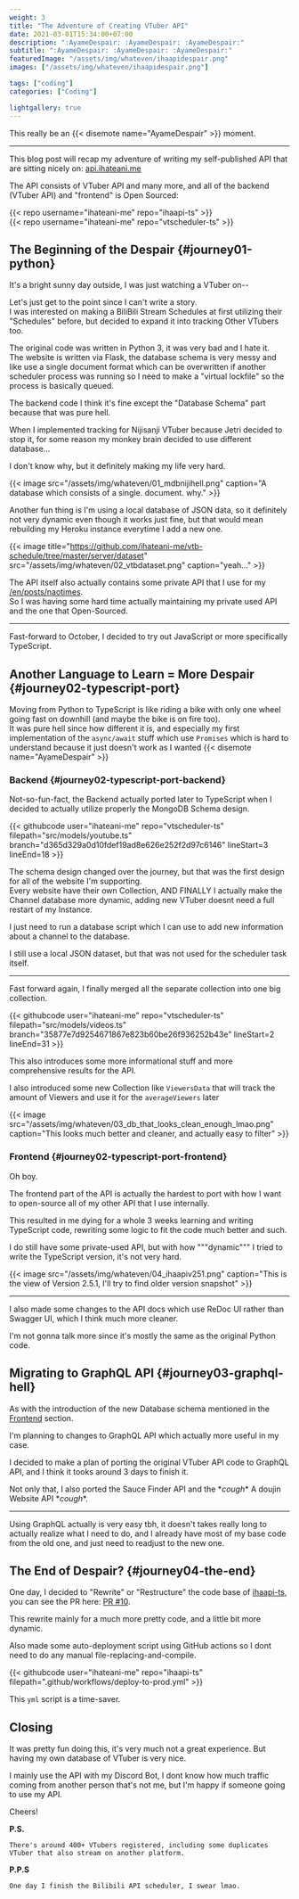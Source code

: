 ```yaml
---
weight: 3
title: "The Adventure of Creating VTuber API"
date: 2021-03-01T15:34:00+07:00
description: ":AyameDespair: :AyameDespair: :AyameDespair:"
subtitle: ":AyameDespair: :AyameDespair: :AyameDespair:"
featuredImage: "/assets/img/whateven/ihaapidespair.png"
images: ["/assets/img/whateven/ihaapidespair.png"]

tags: ["coding"]
categories: ["Coding"]

lightgallery: true
---
```


This really be an {{< disemote name="AyameDespair" >}} moment.

<!--more-->
---

This blog post will recap my adventure of writing my self-published API that are sitting nicely on: [api.ihateani.me](https://api.ihateani.me)

The API consists of VTuber API and many more, and all of the backend (VTuber API) and "frontend" is Open Sourced:

{{< repo username="ihateani-me" repo="ihaapi-ts" >}}
<br />
{{< repo username="ihateani-me" repo="vtscheduler-ts" >}}

## The Beginning of the Despair {#journey01-python}

It's a bright sunny day outside, I was just watching a VTuber on--

Let's just get to the point since I can't write a story.<br>
I was interested on making a BiliBili Stream Schedules at first utilizing their "Schedules" before, but decided to expand it into tracking Other VTubers too.

The original code was written in Python 3, it was very bad and I hate it.<br>
The website is written via Flask, the database schema is very messy and like use a single document format which can be overwritten if another scheduler process was running so I need to make a "virtual lockfile" so the process is basically queued.

The backend code I think it's fine except the "Database Schema" part because that was pure hell.

When I implemented tracking for Nijisanji VTuber because Jetri decided to stop it, for some reason my monkey brain decided to use different database...

I don't know why, but it definitely making my life very hard.

{{< image src="/assets/img/whateven/01_mdbnijihell.png" caption="A database which consists of a single. document. why." >}}

Another fun thing is I'm using a local database of JSON data, so it definitely not very dynamic even though it works just fine, but that would mean rebuilding my Heroku instance everytime I add a new one.

{{< image title="https://github.com/ihateani-me/vtb-schedule/tree/master/server/dataset" src="/assets/img/whateven/02_vtbdataset.png" caption="yeah..." >}}

The API itself also actually contains some private API that I use for my [/en/posts/naotimes](bot).<br>
So I was having some hard time actually maintaining my private used API and the one that Open-Sourced.

---

Fast-forward to October, I decided to try out JavaScript or more specifically TypeScript.<br>

## Another Language to Learn = More Despair {#journey02-typescript-port}

Moving from Python to TypeScript is like riding a bike with only one wheel going fast on downhill (and maybe the bike is on fire too).<br>
It was pure hell since how different it is, and especially my first implementation of the `async/await` stuff which use `Promises` which is hard to understand because it just doesn't work as I wanted {{< disemote name="AyameDespair" >}}

### Backend {#journey02-typescript-port-backend}

Not-so-fun-fact, the Backend actually ported later to TypeScript when I decided to actually utilize properly the MongoDB Schema design.

{{< githubcode user="ihateani-me" repo="vtscheduler-ts" filepath="src/models/youtube.ts" branch="d365d329a0d10fdef19ad8e626e252f2d97c6146" lineStart=3 lineEnd=18 >}}

The schema design changed over the journey, but that was the first design for all of the website I'm supporting.<br>
Every website have their own Collection, AND FINALLY I actually make the Channel database more dynamic, adding new VTuber doesnt need a full restart of my Instance.

I just need to run a database script which I can use to add new information about a channel to the database.

I still use a local JSON dataset, but that was not used for the scheduler task itself.

---

Fast forward again, I finally merged all the separate collection into one big collection.

{{< githubcode user="ihateani-me" repo="vtscheduler-ts" filepath="src/models/videos.ts" branch="35877e7d9254671867e823b60be26f936252b43e" lineStart=2 lineEnd=31 >}}

This also introduces some more informational stuff and more comprehensive results for the API.

I also introduced some new Collection like `ViewersData` that will track the amount of Viewers and use it for the `averageViewers` later

{{< image src="/assets/img/whateven/03_db_that_looks_clean_enough_lmao.png" caption="This looks much better and cleaner, and actually easy to filter" >}}

### Frontend {#journey02-typescript-port-frontend}

Oh boy.

The frontend part of the API is actually the hardest to port with how I want to open-source all of my other API that I use internally.

This resulted in me dying for a whole 3 weeks learning and writing TypeScript code, rewriting some logic to fit the code much better and such.

I do still have some private-used API, but with how """dynamic""" I tried to write the TypeScript version, it's not very hard.

{{< image src="/assets/img/whateven/04_ihaapiv251.png" caption="This is the view of Version 2.5.1, I'll try to find older version snapshot" >}}

---

I also made some changes to the API docs which use ReDoc UI rather than Swagger UI, which I think much more cleaner.

I'm not gonna talk more since it's mostly the same as the original Python code.

## Migrating to GraphQL API {#journey03-graphql-hell}

As with the introduction of the new Database schema mentioned in the [Frontend](#journey02-typescript-port-frontend) section.

I'm planning to changes to GraphQL API which actually more useful in my case.

I decided to make a plan of porting the original VTuber API code to GraphQL API, and I think it tooks around 3 days to finish it.

Not only that, I also ported the Sauce Finder API and the \*<i>cough</i>\* A doujin Website API \*<i>cough</i>\*.

---

Using GraphQL actually is very easy tbh, it doesn't takes really long to actually realize what I need to do, and I already have most of my base code from the old one, and just need to readjust to the new one.

## The End of Despair? {#journey04-the-end}

One day, I decided to "Rewrite" or "Restructure" the code base of [ihaapi-ts](https://github.com/ihateani-me/ihaapi-ts), you can see the PR here: [PR #10](https://github.com/ihateani-me/ihaapi-ts/pull/10).

This rewrite mainly for a much more pretty code, and a little bit more dynamic.

Also made some auto-deployment script using GitHub actions so I dont need to do any manual file-replacing-and-compile.

{{< githubcode user="ihateani-me" repo="ihaapi-ts" filepath=".github/workflows/deploy-to-prod.yml" >}}

This `yml` script is a time-saver.

## Closing

It was pretty fun doing this, it's very much not a great experience. But having my own database of VTuber is very nice.

I mainly use the API with my Discord Bot, I dont know how much traffic coming from another person that's not me, but I'm happy if someone going to use my API.

Cheers!

**P.S.**<br>
```
There's around 400+ VTubers registered, including some duplicates VTuber that also stream on another platform.
```

**P.P.S**<br>
```
One day I finish the Bilibili API scheduler, I swear lmao.
```